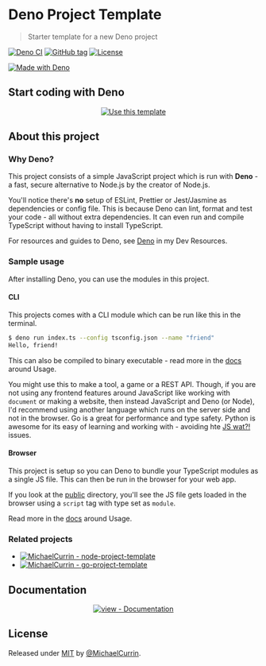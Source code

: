 # Deno Project Template
> Starter template for a new Deno project

[![Deno CI](https://github.com/MichaelCurrin/deno-project-template/workflows/Deno%20CI/badge.svg)](https://github.com/MichaelCurrin/deno-project-template/actions?query=workflow:"Deno+CI" "GitHub Actions CI")
[![GitHub tag](https://img.shields.io/github/tag/MichaelCurrin/deno-project-template?include_prereleases=&sort=semver)](https://github.com/MichaelCurrin/deno-project-template/releases/)
[![License](https://img.shields.io/badge/License-MIT-blue)](#license)

[![Made with Deno](https://img.shields.io/badge/Deno-1-blue?logo=deno&logoColor=white)](https://deno.land)


## Start coding with Deno

<div align="center">

[![Use this template](https://img.shields.io/badge/Generate-Use_template-2ea44f?style=for-the-badge)](https://github.com/MichaelCurrin/deno-project-template/generate)

</div>


## About this project

### Why Deno?

This project consists of a simple JavaScript project which is run with **Deno** - a fast, secure alternative to Node.js by the creator of Node.js.

You'll notice there's **no** setup of ESLint, Prettier or Jest/Jasmine as dependencies or config file. This is because Deno can lint, format and test your code - all without extra dependencies. It can even run and compile TypeScript without having to install TypeScript.

For resources and guides to Deno, see [Deno](https://michaelcurrin.github.io/dev-resources/resources/javascript/deno/) in my Dev Resources.

### Sample usage

After installing Deno, you can use the modules in this project.

#### CLI

This projects comes with a CLI module which can be run like this in the terminal.

```sh
$ deno run index.ts --config tsconfig.json --name "friend"
Hello, friend!
```

This can also be compiled to binary executable - read more in the [docs](/docs/) around Usage.

You might use this to make a tool, a game or a REST API. Though, if you are not using any frontend features around JavaScript like working with `document` or making a website, then instead JavaScript and Deno (or Node), I'd recommend using another language which runs on the server side and not in the browser. Go is a great for performance and type safety. Python is awesome for its easy of learning and working with - avoiding hte [JS wat?!](https://github.com/MichaelCurrin/learn-to-code/blob/master/en/topics/scripting_languages/JavaScript/wat.md) issues.

#### Browser

This project is setup so you can Deno to bundle your TypeScript modules as a single JS file. This can then be run in the browser for your web app.

If you look at the [public](/public/) directory, you'll see the JS file gets loaded in the browser using a `script` tag with type set as `module`.

Read more in the [docs](/docs/) around Usage.

### Related projects

- [![MichaelCurrin - node-project-template](https://img.shields.io/static/v1?label=MichaelCurrin&message=node-project-template&color=blue&logo=github)](https://github.com/MichaelCurrin/node-project-template)
- [![MichaelCurrin - go-project-template](https://img.shields.io/static/v1?label=MichaelCurrin&message=go-project-template&color=blue&logo=github)](https://github.com/MichaelCurrin/go-project-template)


## Documentation

<div align="center">

[![view - Documentation](https://img.shields.io/badge/view-Documentation-blue?style=for-the-badge)](/docs/)

</div>


## License

Released under [MIT](/LICENSE) by [@MichaelCurrin](https://github.com/MichaelCurrin).
